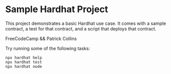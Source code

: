 # Sample Hardhat Project

This project demonstrates a basic Hardhat use case. It comes with a sample contract, a test for that contract, and a script that deploys that contract.

FreeCodeCamp && Patrick Collins

Try running some of the following tasks:

```shell
npx hardhat help
npx hardhat test
npx hardhat node
```
